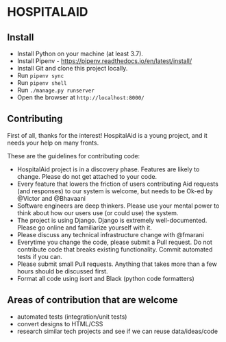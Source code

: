 HOSPITALAID
===

Install
---

- Install Python on your machine (at least 3.7).
- Install Pipenv - https://pipenv.readthedocs.io/en/latest/install/
- Install Git and clone this project locally.
- Run `pipenv sync`
- Run `pipenv shell`
- Run `./manage.py runserver`
- Open the browser at `http://localhost:8000/`


Contributing
---

First of all, thanks for the interest! HospitalAid is a young project, and it needs your help on many fronts.

These are the guidelines for contributing code:

- HospitalAid project is in a discovery phase. Features are likely to change. Please do not get attached to your code.
- Every feature that lowers the friction of users contributing Aid requests (and responses) to our system is welcome, but needs to be Ok-ed by @Victor and @Bhavaani
- Software engineers are deep thinkers. Please use your mental power to think about how our users use (or could use) the system.
- The project is using Django. Django is extremely well-documented. Please go online and familiarize yourself with it.
- Please discuss any technical infrastructure change with @fmarani
- Everytime you change the code, please submit a Pull request. Do not contribute code that breaks existing functionality. Commit automated tests if you can.
- Please submit small Pull requests. Anything that takes more than a few hours should be discussed first.
- Format all code using isort and Black (python code formatters)


Areas of contribution that are welcome
---

- automated tests (integration/unit tests)
- convert designs to HTML/CSS
- research similar tech projects and see if we can reuse data/ideas/code
